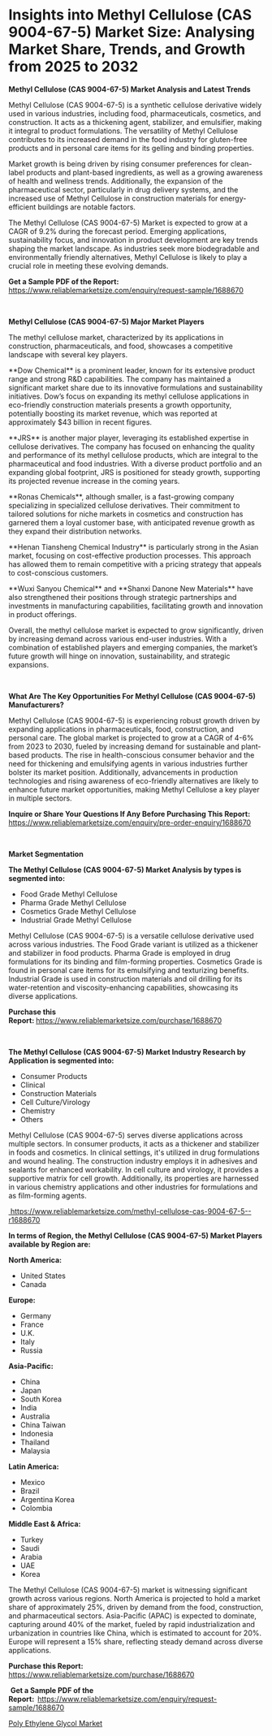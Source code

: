 <p><h1>Insights into Methyl Cellulose (CAS 9004-67-5) Market Size: Analysing Market Share, Trends, and Growth from 2025 to 2032</h1></p><p><strong>Methyl Cellulose (CAS 9004-67-5) Market Analysis and Latest Trends</strong></p>
<p><p>Methyl Cellulose (CAS 9004-67-5) is a synthetic cellulose derivative widely used in various industries, including food, pharmaceuticals, cosmetics, and construction. It acts as a thickening agent, stabilizer, and emulsifier, making it integral to product formulations. The versatility of Methyl Cellulose contributes to its increased demand in the food industry for gluten-free products and in personal care items for its gelling and binding properties.</p><p>Market growth is being driven by rising consumer preferences for clean-label products and plant-based ingredients, as well as a growing awareness of health and wellness trends. Additionally, the expansion of the pharmaceutical sector, particularly in drug delivery systems, and the increased use of Methyl Cellulose in construction materials for energy-efficient buildings are notable factors.</p><p>The Methyl Cellulose (CAS 9004-67-5) Market is expected to grow at a CAGR of 9.2% during the forecast period. Emerging applications, sustainability focus, and innovation in product development are key trends shaping the market landscape. As industries seek more biodegradable and environmentally friendly alternatives, Methyl Cellulose is likely to play a crucial role in meeting these evolving demands.</p></p>
<p><strong>Get a Sample PDF of the Report:&nbsp;</strong> <a href="https://www.reliablemarketsize.com/enquiry/request-sample/1688670?utm_campaign=3528&utm_medium=2&utm_source=Github&utm_content=ia&utm_term=26032025&utm_id=methyl-cellulose-cas-9004-67-5">https://www.reliablemarketsize.com/enquiry/request-sample/1688670</a></p>
<p>&nbsp;</p>
<p><strong>Methyl Cellulose (CAS 9004-67-5) Major Market Players</strong></p>
<p><p>The methyl cellulose market, characterized by its applications in construction, pharmaceuticals, and food, showcases a competitive landscape with several key players.</p><p>**Dow Chemical** is a prominent leader, known for its extensive product range and strong R&D capabilities. The company has maintained a significant market share due to its innovative formulations and sustainability initiatives. Dow’s focus on expanding its methyl cellulose applications in eco-friendly construction materials presents a growth opportunity, potentially boosting its market revenue, which was reported at approximately $43 billion in recent figures.</p><p>**JRS** is another major player, leveraging its established expertise in cellulose derivatives. The company has focused on enhancing the quality and performance of its methyl cellulose products, which are integral to the pharmaceutical and food industries. With a diverse product portfolio and an expanding global footprint, JRS is positioned for steady growth, supporting its projected revenue increase in the coming years.</p><p>**Ronas Chemicals**, although smaller, is a fast-growing company specializing in specialized cellulose derivatives. Their commitment to tailored solutions for niche markets in cosmetics and construction has garnered them a loyal customer base, with anticipated revenue growth as they expand their distribution networks.</p><p>**Henan Tiansheng Chemical Industry** is particularly strong in the Asian market, focusing on cost-effective production processes. This approach has allowed them to remain competitive with a pricing strategy that appeals to cost-conscious customers.</p><p>**Wuxi Sanyou Chemical** and **Shanxi Danone New Materials** have also strengthened their positions through strategic partnerships and investments in manufacturing capabilities, facilitating growth and innovation in product offerings.</p><p>Overall, the methyl cellulose market is expected to grow significantly, driven by increasing demand across various end-user industries. With a combination of established players and emerging companies, the market’s future growth will hinge on innovation, sustainability, and strategic expansions.</p></p>
<p>&nbsp;</p>
<p><strong>What Are The Key Opportunities For Methyl Cellulose (CAS 9004-67-5) Manufacturers?</strong></p>
<p><p>Methyl Cellulose (CAS 9004-67-5) is experiencing robust growth driven by expanding applications in pharmaceuticals, food, construction, and personal care. The global market is projected to grow at a CAGR of 4-6% from 2023 to 2030, fueled by increasing demand for sustainable and plant-based products. The rise in health-conscious consumer behavior and the need for thickening and emulsifying agents in various industries further bolster its market position. Additionally, advancements in production technologies and rising awareness of eco-friendly alternatives are likely to enhance future market opportunities, making Methyl Cellulose a key player in multiple sectors.</p></p>
<p><strong>Inquire or Share Your Questions If Any Before Purchasing This Report:</strong> <a href="https://www.reliablemarketsize.com/enquiry/pre-order-enquiry/1688670?utm_campaign=3528&utm_medium=2&utm_source=Github&utm_content=ia&utm_term=26032025&utm_id=methyl-cellulose-cas-9004-67-5">https://www.reliablemarketsize.com/enquiry/pre-order-enquiry/1688670</a></p>
<p>&nbsp;</p>
<p><strong>Market Segmentation</strong></p>
<p><strong>The Methyl Cellulose (CAS 9004-67-5) Market Analysis by types is segmented into:</strong></p>
<p><ul><li>Food Grade Methyl Cellulose</li><li>Pharma Grade Methyl Cellulose</li><li>Cosmetics Grade Methyl Cellulose</li><li>Industrial Grade Methyl Cellulose</li></ul></p>
<p><p>Methyl Cellulose (CAS 9004-67-5) is a versatile cellulose derivative used across various industries. The Food Grade variant is utilized as a thickener and stabilizer in food products. Pharma Grade is employed in drug formulations for its binding and film-forming properties. Cosmetics Grade is found in personal care items for its emulsifying and texturizing benefits. Industrial Grade is used in construction materials and oil drilling for its water-retention and viscosity-enhancing capabilities, showcasing its diverse applications.</p></p>
<p><strong>Purchase this Report:&nbsp;</strong><a href="https://www.reliablemarketsize.com/purchase/1688670?utm_campaign=3528&utm_medium=2&utm_source=Github&utm_content=ia&utm_term=26032025&utm_id=methyl-cellulose-cas-9004-67-5">https://www.reliablemarketsize.com/purchase/1688670</a></p>
<p>&nbsp;</p>
<p><strong>The Methyl Cellulose (CAS 9004-67-5) Market Industry Research by Application is segmented into:</strong></p>
<p><ul><li>Consumer Products</li><li>Clinical</li><li>Construction Materials</li><li>Cell Culture/Virology</li><li>Chemistry</li><li>Others</li></ul></p>
<p><p>Methyl Cellulose (CAS 9004-67-5) serves diverse applications across multiple sectors. In consumer products, it acts as a thickener and stabilizer in foods and cosmetics. In clinical settings, it's utilized in drug formulations and wound healing. The construction industry employs it in adhesives and sealants for enhanced workability. In cell culture and virology, it provides a supportive matrix for cell growth. Additionally, its properties are harnessed in various chemistry applications and other industries for formulations and as film-forming agents.</p></p>
<p><a href="https://www.reliablemarketsize.com/methyl-cellulose-cas-9004-67-5--r1688670?utm_campaign=3528&utm_medium=2&utm_source=Github&utm_content=ia&utm_term=26032025&utm_id=methyl-cellulose-cas-9004-67-5">&nbsp;https://www.reliablemarketsize.com/methyl-cellulose-cas-9004-67-5--r1688670</a></p>
<p><strong>In terms of Region, the Methyl Cellulose (CAS 9004-67-5) Market Players available by Region are:</strong></p>
<p>
    <p> <strong> North America: </strong>
        <ul>
            <li>United States</li>
            <li>Canada</li>
        </ul>
        </p> 
    <p> <strong> Europe: </strong>
        <ul>
            <li>Germany</li>
            <li>France</li>
            <li>U.K.</li>
            <li>Italy</li>
            <li>Russia</li>
        </ul>
        </p> 
    <p> <strong> Asia-Pacific: </strong>
        <ul>
            <li>China</li>
            <li>Japan</li>
            <li>South Korea</li>
            <li>India</li>
            <li>Australia</li>
            <li>China Taiwan</li>
            <li>Indonesia</li>
            <li>Thailand</li>
            <li>Malaysia</li>
        </ul>
        </p> 
    <p> <strong> Latin America: </strong>
        <ul>
            <li>Mexico</li>
            <li>Brazil</li>
            <li>Argentina Korea</li>
            <li>Colombia</li>
        </ul>
        </p> 
    <p> <strong> Middle East & Africa: </strong>
        <ul>
            <li>Turkey</li>
            <li>Saudi</li>
            <li>Arabia</li>
            <li>UAE</li>
            <li>Korea</li>
        </ul>
    </p>
    </p>
<p><p>The Methyl Cellulose (CAS 9004-67-5) market is witnessing significant growth across various regions. North America is projected to hold a market share of approximately 25%, driven by demand from the food, construction, and pharmaceutical sectors. Asia-Pacific (APAC) is expected to dominate, capturing around 40% of the market, fueled by rapid industrialization and urbanization in countries like China, which is estimated to account for 20%. Europe will represent a 15% share, reflecting steady demand across diverse applications.</p></p>
<p><strong>Purchase this Report: </strong><a href="https://www.reliablemarketsize.com/purchase/1688670?utm_campaign=3528&utm_medium=2&utm_source=Github&utm_content=ia&utm_term=26032025&utm_id=methyl-cellulose-cas-9004-67-5">https://www.reliablemarketsize.com/purchase/1688670</a></p>
<p>&nbsp;<strong>Get a Sample PDF of the Report:&nbsp;&nbsp;</strong><a href="https://www.reliablemarketsize.com/enquiry/request-sample/1688670?utm_campaign=3528&utm_medium=2&utm_source=Github&utm_content=ia&utm_term=26032025&utm_id=methyl-cellulose-cas-9004-67-5">https://www.reliablemarketsize.com/enquiry/request-sample/1688670</a></p>
<p><strong></strong></p>
<p><p><a href="https://github.com/azorrotutus/Market-Research-Report-List-1/blob/main/poly-ethylene-glycol-market.md?utm_campaign=3528&utm_medium=2&utm_source=Github&utm_content=ia&utm_term=26032025&utm_id=methyl-cellulose-cas-9004-67-5">Poly Ethylene Glycol Market</a></p></p>